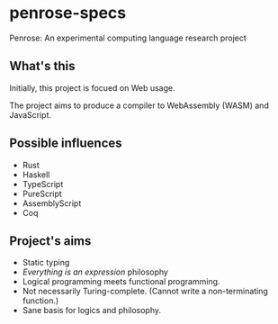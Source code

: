# penrose-specs
Penrose: An experimental computing language research project

## What's this
Initially, this project is focued on Web usage.

The project aims to produce a compiler to WebAssembly (WASM) and JavaScript.

## Possible influences

- Rust
- Haskell
- TypeScript
- PureScript
- AssemblyScript
- Coq

## Project's aims

- Static typing
- _Everything is an expression_ philosophy
- Logical programming meets functional programming.
- Not necessarily Turing-complete. (Cannot write a non-terminating function.)
- Sane basis for logics and philosophy.
